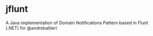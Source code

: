 # jflunt
A Java implementation of Domain Notifications Pattern based in Flunt (.NET) for @andrebaltieri
